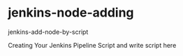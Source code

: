 # jenkins-node-adding
jenkins-add-node-by-script

Creating Your Jenkins Pipeline Script and write script here

